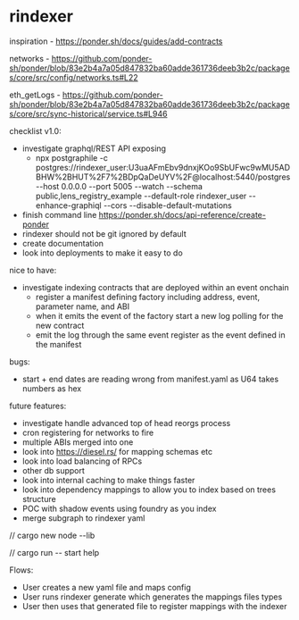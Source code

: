 # rindexer

inspiration - https://ponder.sh/docs/guides/add-contracts

networks - https://github.com/ponder-sh/ponder/blob/83e2b4a7a05d847832ba60adde361736deeb3b2c/packages/core/src/config/networks.ts#L22

eth_getLogs - https://github.com/ponder-sh/ponder/blob/83e2b4a7a05d847832ba60adde361736deeb3b2c/packages/core/src/sync-historical/service.ts#L946

checklist v1.0:
- investigate graphql/REST API exposing
  - npx postgraphile -c postgres://rindexer_user:U3uaAFmEbv9dnxjKOo9SbUFwc9wMU5ADBHW%2BHUT%2F7%2BDpQaDeUYV%2F@localhost:5440/postgres --host 0.0.0.0 --port 5005 --watch --schema public,lens_registry_example --default-role rindexer_user --enhance-graphiql --cors --disable-default-mutations
- finish command line https://ponder.sh/docs/api-reference/create-ponder
- rindexer should not be git ignored by default
- create documentation
- look into deployments to make it easy to do

nice to have:

- investigate indexing contracts that are deployed within an event onchain
  - register a manifest defining factory including address, event, parameter name, and ABI
  - when it emits the event of the factory start a new log polling for the new contract
  - emit the log through the same event register as the event defined in the manifest

bugs:
- start + end dates are reading wrong from manifest.yaml as U64 takes numbers as hex

future features:
- investigate handle advanced top of head reorgs process
- cron registering for networks to fire
- multiple ABIs merged into one
- look into https://diesel.rs/ for mapping schemas etc
- look into load balancing of RPCs
- other db support
- look into internal caching to make things faster
- look into dependency mappings to allow you to index based on trees structure
- POC with shadow events using foundry as you index
- merge subgraph to rindexer yaml

// cargo new node --lib

// cargo run -- start help

Flows:

- User creates a new yaml file and maps config
- User runs rindexer generate which generates the mappings files types
- User then uses that generated file to register mappings with the indexer

